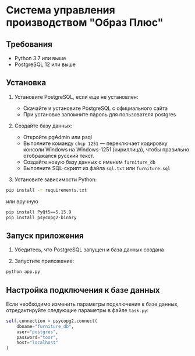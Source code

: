 # Система управления производством "Образ Плюс"

## Требования

-   Python 3.7 или выше
-   PostgreSQL 12 или выше

## Установка

1. Установите PostgreSQL, если еще не установлен:

    - Скачайте и установите PostgreSQL с официального сайта
    - При установке запомните пароль для пользователя postgres

2. Создайте базу данных:

    - Откройте pgAdmin или psql
    - Выполните команду `chcp 1251` — переключает кодировку консоли Windows на Windows-1251 (кириллица), чтобы правильно отображался русский текст.
    - Создайте новую базу данных с именем `furniture_db`
    - Выполните SQL-скрипт из файла `sql.txt` или `furniture.sql`

3. Установите зависимости Python:

```bash
pip install -r requirements.txt
```

или вручную

```bash
pip install PyQt5==5.15.9
pip install psycopg2-binary
```

## Запуск приложения

1. Убедитесь, что PostgreSQL запущен и база данных создана

2. Запустите приложение:

```bash
python app.py
```

## Настройка подключения к базе данных

Если необходимо изменить параметры подключения к базе данных, отредактируйте следующие параметры в файле `task.py`:

```python
self.connection = psycopg2.connect(
    dbname="furniture_db",
    user="postgres",
    password="toor",
    host="localhost"
)
```




